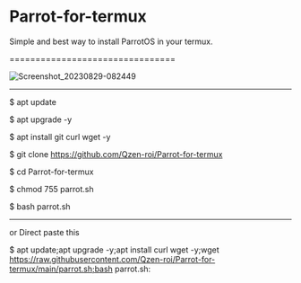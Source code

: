 # Parrot-for-termux
Simple and best way to 
install ParrotOS in your termux.

================================


![Screenshot_20230829-082449](https://github.com/Qzen-roi/Parrot-for-termux/assets/92586242/4fb6730b-a417-4f03-82eb-7295e2118116)
______________________________________________________________

$  apt update 

$  apt upgrade -y

$ apt install git curl wget -y

$ git clone https://github.com/Qzen-roi/Parrot-for-termux

$ cd  Parrot-for-termux

$ chmod 755 parrot.sh

$ bash parrot.sh
________________________________
or Direct paste this

$ apt update;apt upgrade -y;apt install curl wget -y;wget https://raw.githubusercontent.com/Qzen-roi/Parrot-for-termux/main/parrot.sh;bash parrot.sh:
